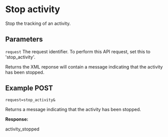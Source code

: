 Stop activity
====

Stop the tracking of an activity.

Parameters
---
`request`
The request identifier. To perform this API request, set this to 'stop_activity'.

Returns the XML reponse will contain a message indicating that the activity has been stopped.

Example POST
---
`
request=stop_activity&
`

Returns a message indicating that the activity has been stopped.

**Response:**
<?xml version="1.0" encoding="UTF-8"?>
<message>
	<type>activity_stopped</type>
</message>
